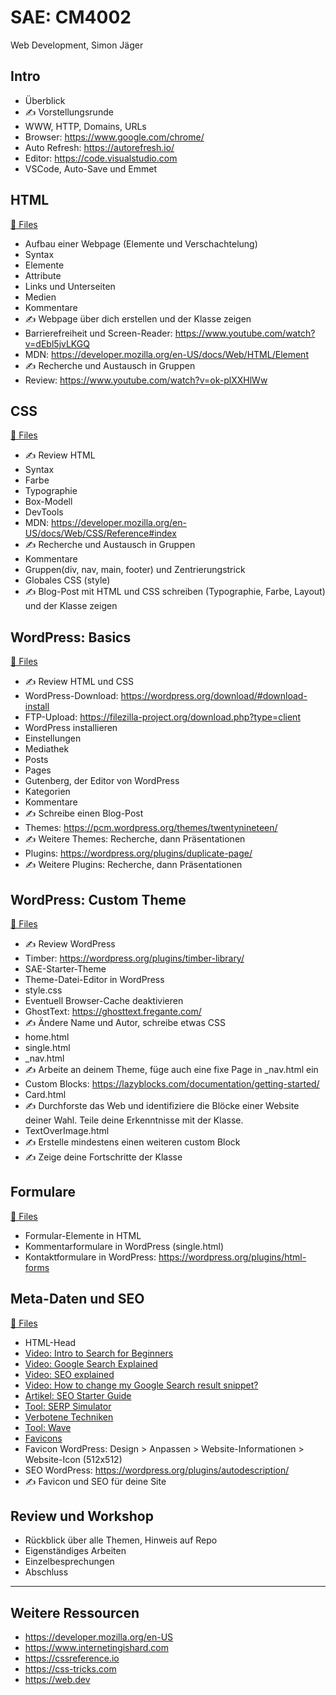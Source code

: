 # SAE: CM4002

Web Development, Simon Jäger

## Intro

- Überblick
- ✍️ Vorstellungsrunde
- WWW, HTTP, Domains, URLs
- Browser: https://www.google.com/chrome/
- Auto Refresh: https://autorefresh.io/
- Editor: https://code.visualstudio.com
- VSCode, Auto-Save und Emmet

## HTML

[📁 Files](010-html)

- Aufbau einer Webpage (Elemente und Verschachtelung)
- Syntax
- Elemente
- Attribute
- Links und Unterseiten
- Medien
- Kommentare
- ✍️ Webpage über dich erstellen und der Klasse zeigen
- Barrierefreiheit und Screen-Reader:
  https://www.youtube.com/watch?v=dEbl5jvLKGQ
- MDN: https://developer.mozilla.org/en-US/docs/Web/HTML/Element
- ✍️ Recherche und Austausch in Gruppen
- Review: https://www.youtube.com/watch?v=ok-plXXHlWw

## CSS

[📁 Files](020-css)

- ✍️ Review HTML
- Syntax
- Farbe
- Typographie
- Box-Modell
- DevTools
- MDN: https://developer.mozilla.org/en-US/docs/Web/CSS/Reference#index
- ✍️ Recherche und Austausch in Gruppen
- Kommentare
- Gruppen(div, nav, main, footer) und Zentrierungstrick
- Globales CSS (style)
- ✍️ Blog-Post mit HTML und CSS schreiben (Typographie, Farbe, Layout) und der
  Klasse zeigen

## WordPress: Basics

[📁 Files](030-wordpress)

- ✍️ Review HTML und CSS
- WordPress-Download: https://wordpress.org/download/#download-install
- FTP-Upload: https://filezilla-project.org/download.php?type=client
- WordPress installieren
- Einstellungen
- Mediathek
- Posts
- Pages
- Gutenberg, der Editor von WordPress
- Kategorien
- Kommentare
- ✍️ Schreibe einen Blog-Post
- Themes: https://pcm.wordpress.org/themes/twentynineteen/
- ✍️ Weitere Themes: Recherche, dann Präsentationen
- Plugins: https://wordpress.org/plugins/duplicate-page/
- ✍️ Weitere Plugins: Recherche, dann Präsentationen

## WordPress: Custom Theme

[📁 Files](030-wordpress/sae-theme)

- ✍️ Review WordPress
- Timber: https://wordpress.org/plugins/timber-library/
- SAE-Starter-Theme
- Theme-Datei-Editor in WordPress
- style.css
- Eventuell Browser-Cache deaktivieren
- GhostText: https://ghosttext.fregante.com/
- ✍️ Ändere Name und Autor, schreibe etwas CSS
- home.html
- single.html
- _nav.html
- ✍️ Arbeite an deinem Theme, füge auch eine fixe Page in _nav.html ein
- Custom Blocks: https://lazyblocks.com/documentation/getting-started/
- Card.html
- ✍️ Durchforste das Web und identifiziere die Blöcke einer Website deiner Wahl.
  Teile deine Erkenntnisse mit der Klasse.
- TextOverImage.html
- ✍️ Erstelle mindestens einen weiteren custom Block
- ✍️ Zeige deine Fortschritte der Klasse

## Formulare

[📁 Files](040-formulare)

- Formular-Elemente in HTML
- Kommentarformulare in WordPress (single.html)
- Kontaktformulare in WordPress: https://wordpress.org/plugins/html-forms

## Meta-Daten und SEO

[📁 Files](050-meta-seo)

- HTML-Head
- [Video: Intro to Search for Beginners](https://www.youtube.com/watch?v=-0X1AVLIzt0)
- [Video: Google Search Explained](https://www.youtube.com/watch?v=_0QOePCkyK4)
- [Video: SEO explained](https://www.youtube.com/watch?v=xnyJQb37RRw)
- [Video: How to change my Google Search result snippet?](https://www.youtube.com/watch?v=HlEaH_4Y33o)
- [Artikel: SEO Starter Guide](https://developers.google.com/search/docs/beginner/seo-starter-guide)
- [Tool: SERP Simulator](https://mangools.com/free-seo-tools/serp-simulator)
- [Verbotene Techniken](https://developers.google.com/search/docs/advanced/guidelines/overview#quality)
- [Tool: Wave](https://wave.webaim.org/)
- [Favicons](https://developers.google.com/search/docs/advanced/appearance/favicon-in-search
)
- Favicon WordPress: Design > Anpassen > Website-Informationen > Website-Icon (512x512)
- SEO WordPress: https://wordpress.org/plugins/autodescription/
- ✍️ Favicon und SEO für deine Site

## Review und Workshop

- Rückblick über alle Themen, Hinweis auf Repo
- Eigenständiges Arbeiten
- Einzelbesprechungen
- Abschluss

---

## Weitere Ressourcen

- https://developer.mozilla.org/en-US
- https://www.internetingishard.com
- https://cssreference.io
- https://css-tricks.com
- https://web.dev
